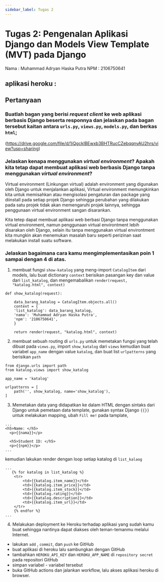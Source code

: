 ```yaml
---
sidebar_label: Tugas 2
---
```


# Tugas 2: Pengenalan Aplikasi Django dan Models View Template (MVT) pada Django

Nama : Muhammad Adryan Haska Putra
NPM  : 2106750641

aplikasi heroku  : <LINK>
---

## Pertanyaan

### Buatlah bagan yang berisi _request client_ ke web aplikasi berbasis Django beserta responnya dan jelaskan pada bagan tersebut kaitan antara `urls.py`, `views.py`, `models.py`, dan berkas `html`; 
(https://drive.google.com/file/d/1jQgckIBEwxb3BHTRucCZebqqnvAU2hrs/view?usp=sharing)

### Jelaskan kenapa menggunakan _virtual environment_? Apakah kita tetap dapat membuat aplikasi web berbasis Django tanpa menggunakan _virtual environment_?
Virtual environment (Linkungan virtual) adalah environment yang digunakan oleh Django untuk menjalankan aplikasi, Virtual environment memungkinkan kita untuk memisahkan atau mengisolasi pengaturan dan package yang diinstall pada setiap projek Django sehingga perubahan yang dilakukan pada satu projek tidak akan memengaruhi projek lainnya, sehingga penggunaan virtual environment sangan disarankan.

Kita tetep dapat membuat aplikasi web berbasi Django tanpa menggunakan virtual environment, namun penggunaan virtual environtment lebih disarakan oleh Django, selain itu tanpa menggunakan virtual environtment kita mungkin akan menemukan masalah baru seperti perizinan saat melakukan install suatu software.

### Jelaskan bagaimana cara kamu mengimplementasikan poin 1 sampai dengan 4 di atas.
1.  membuat fungsi `show-katalog` yang meng-import `CatalogItem` dari models, lalu buat dictionary `context` berisikan pasangan key dan value dari `list_katalog`, dan mengemabalikan `render(request, "katalog.html", context)`
```
def show_katalog(request):

    data_barang_katalog = CatalogItem.objects.all()
    context = {
    'list_katalog': data_barang_katalog,
    'nama': 'Muhammad Adryan Haska Putra',
    'npm': '2106750641',
    }

    return render(request, "katalog.html", context)
```

2. membuat sebuah routing di `urls.py` untuk memetakan fungsi yang telah dibuat pada `views.py`, import `show_katalog` dari `views` kemudian buat variabel `app_name` dengan value `katalog`, dan buat list `urlpatterns` yang berisikan `path`
```
from django.urls import path
from katalog.views import show_katalog

app_name = 'katalog'

urlpatterns = [
    path('', show_katalog, name='show_katalog'),
]
```

3. Memetakan data yang didapatkan ke dalam HTML dengan sintaks dari Django untuk pemetaan data template, gunakan syntax Django `{{}}` untuk melakukan mapping, ubah `Fill me!` pada tamplate, 
```
...
<h5>Name: </h5>
  <p>{{nama}}</p>

  <h5>Student ID: </h5>
  <p>{{npm}}</p>
...
```
kemudian lakukan render dengan loop setiap katalog di `list_kalaog`
```
...
   {% for katalog in list_katalog %}
    <tr>
        <td>{{katalog.item_name}}</td>
        <td>{{katalog.item_price}}</td>
        <td>{{katalog.item_stock}}</td>
        <td>{{katalog.rating}}</td>
        <td>{{katalog.description}}</td>
        <td>{{katalog.item_url}}</td>
    </tr>
    {% endfor %}
...
```

4. Melakukan deployment ke Heroku terhadap aplikasi yang sudah kamu buat sehingga nantinya dapat diakses oleh teman-temanmu melalui Internet.
- lakukan `add` , `commit`, dan `push` ke GitHub
- buat aplikasi di heroku lalu sambungkan dengan GitHub
- tambahkan `HEROKU_API_KEY` dan `HEROKU_APP_NAME` di `repository secret` pada repositori GitHub
- simpan variabel - variabel tersebut
- buka GitHub actions dan jalankan workflow, lalu akses aplikasi heroku di browser.

